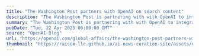 ```yaml
---
title: "The Washington Post partners with OpenAI on search content"
description: "The Washington Post is partnering with with OpenAI to integrate news into ChatGPT, providing users with summaries, quotes, and direct links to original reporting."
summary: "The Washington Post is partnering with with OpenAI to integrate news into ChatGPT, providing users with summaries, quotes, and direct links to original reporting."
pubDate: "Tue, 22 Apr 2025 06:00:00 GMT"
source: "OpenAI Blog"
url: "https://openai.com/global-affairs/the-washington-post-partners-with-openai"
thumbnail: "https://raisex-llc.github.io/ai-news-curation-site/assets/openai_logo.png"
---
```


